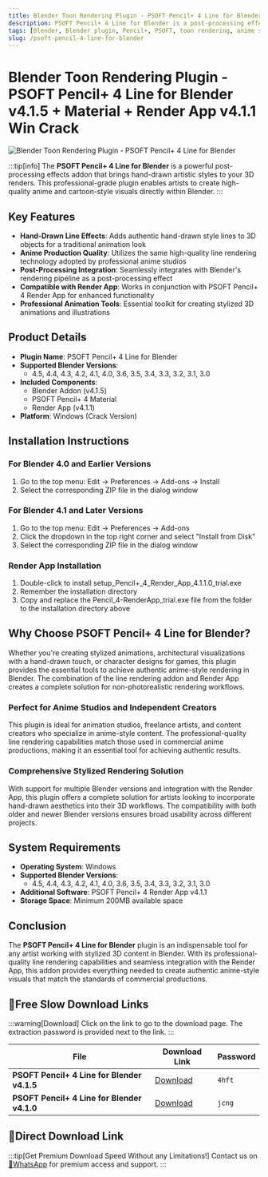 ```yaml
---
title: Blender Toon Rendering Plugin - PSOFT Pencil+ 4 Line for Blender v4.1.5 + Material + Render App v4.1.1 Win Crack
description: PSOFT Pencil+ 4 Line for Blender is a post-processing effects addon that adds hand-drawn style lines to 3D objects. When used together with PSOFT Pencil+ 4 Render App, it enables easy utilization of high-quality lines adopted by many anime productions.
tags: [Blender, Blender plugin, Pencil+, PSOFT, toon rendering, anime style, 3D rendering, hand-drawn lines, cartoon shading, non-photorealistic rendering, NPR, Blender addon]
slug: /psoft-pencil-4-line-for-blender
---
```

<!--Above is frontmatter Part-generate depend on content meet Google Seo, you need to balance automation efficiency with Google’s core ranking factors—especially E-E-A-T (Experience, Expertise, Authoritativeness, Trustworthiness), -->

<!--First Part-This is Title -->
# Blender Toon Rendering Plugin - PSOFT Pencil+ 4 Line for Blender v4.1.5 + Material + Render App v4.1.1 Win Crack

<!--Second Part-This is First Banner -->
![Blender Toon Rendering Plugin - PSOFT Pencil+ 4 Line for Blender](https://www.gfxcamp.com/wp-content/uploads/2024/12/PSOFT-Pencil-4-Line-for-Blender.jpg)

:::tip[info]
The **PSOFT Pencil+ 4 Line for Blender** is a powerful post-processing effects addon that brings hand-drawn artistic styles to your 3D renders. This professional-grade plugin enables artists to create high-quality anime and cartoon-style visuals directly within Blender.
:::

## Key Features

- **Hand-Drawn Line Effects**: Adds authentic hand-drawn style lines to 3D objects for a traditional animation look
- **Anime Production Quality**: Utilizes the same high-quality line rendering technology adopted by professional anime studios
- **Post-Processing Integration**: Seamlessly integrates with Blender's rendering pipeline as a post-processing effect
- **Compatible with Render App**: Works in conjunction with PSOFT Pencil+ 4 Render App for enhanced functionality
- **Professional Animation Tools**: Essential toolkit for creating stylized 3D animations and illustrations

## Product Details

- **Plugin Name**: PSOFT Pencil+ 4 Line for Blender
- **Supported Blender Versions**: 
  - 4.5, 4.4, 4.3, 4.2, 4.1, 4.0, 3.6, 3.5, 3.4, 3.3, 3.2, 3.1, 3.0
- **Included Components**:
  - Blender Addon (v4.1.5)
  - PSOFT Pencil+ 4 Material
  - Render App (v4.1.1)
- **Platform**: Windows (Crack Version)

## Installation Instructions

### For Blender 4.0 and Earlier Versions
1. Go to the top menu: Edit → Preferences → Add-ons → Install
2. Select the corresponding ZIP file in the dialog window

### For Blender 4.1 and Later Versions
1. Go to the top menu: Edit → Preferences → Add-ons
2. Click the dropdown in the top right corner and select "Install from Disk"
3. Select the corresponding ZIP file in the dialog window

### Render App Installation
1. Double-click to install setup_Pencil+_4_Render_App_4.1.1.0_trial.exe
2. Remember the installation directory
3. Copy and replace the Pencil_4-RenderApp_trial.exe file from the folder to the installation directory above

## Why Choose PSOFT Pencil+ 4 Line for Blender?

Whether you're creating stylized animations, architectural visualizations with a hand-drawn touch, or character designs for games, this plugin provides the essential tools to achieve authentic anime-style rendering in Blender. The combination of the line rendering addon and Render App creates a complete solution for non-photorealistic rendering workflows.

### Perfect for Anime Studios and Independent Creators

This plugin is ideal for animation studios, freelance artists, and content creators who specialize in anime-style content. The professional-quality line rendering capabilities match those used in commercial anime productions, making it an essential tool for achieving authentic results.

### Comprehensive Stylized Rendering Solution

With support for multiple Blender versions and integration with the Render App, this plugin offers a complete solution for artists looking to incorporate hand-drawn aesthetics into their 3D workflows. The compatibility with both older and newer Blender versions ensures broad usability across different projects.

## System Requirements

- **Operating System**: Windows
- **Supported Blender Versions**: 
  - 4.5, 4.4, 4.3, 4.2, 4.1, 4.0, 3.6, 3.5, 3.4, 3.3, 3.2, 3.1, 3.0
- **Additional Software**: PSOFT Pencil+ 4 Render App v4.1.1
- **Storage Space**: Minimum 200MB available space

## Conclusion

The **PSOFT Pencil+ 4 Line for Blender** plugin is an indispensable tool for any artist working with stylized 3D content in Blender. With its professional-quality line rendering capabilities and seamless integration with the Render App, this addon provides everything needed to create authentic anime-style visuals that match the standards of commercial productions.

<!-- The Last Part-Download -->
## 🐌Free Slow Download Links

:::warning[Download]
Click on the link to go to the download page. The extraction password is provided next to the link.
:::

| File                       | Download Link                                                              | Password |
| -------------------------- | -------------------------------------------------------------------------- | -------- |
| **PSOFT Pencil+ 4 Line for Blender v4.1.5** | [Download](https://pan.baidu.com/s/11i5V9sdCtAQ1flLfrviNqA?pwd=4hft) | `4hft`   |
| **PSOFT Pencil+ 4 Line for Blender v4.1.0** | [Download](https://pan.baidu.com/s/1QMtvKicUNG9V4XsMlx4hsA?pwd=jcng) | `jcng`   |

## 🚀Direct Download Link
:::tip[Get Premium Download Speed Without any Limitations!]
Contact us on [💬WhatsApp](https://wa.me/+8613237610083) for premium  access and support.
:::